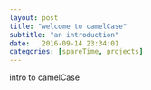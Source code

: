 ```yaml
---
layout: post
title: "welcome to camelCase"
subtitle: "an introduction"
date:   2016-09-14 23:34:01
categories: [spareTime, projects]
---
```


intro to camelCase

